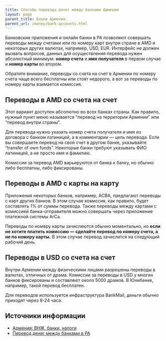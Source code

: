 ```yaml
---
title: Способы перевода денег между банками Армении
layout: page
parent_title: Банки Армении
parent_url: /money/bank-accounts.html
---
```


Банковские приложения и онлайн банки в РА позволяют совершать переводы между счетами или по номеру карт внутри стране в AMD и некоторых других валютах, например, USD, EUR. Интерфейс не должен вызвать вопросов, данных для осуществления перевода нужен абсолютный минимум: **номер счета** и **имя получателя** в первом случае и **номер карты** во втором.

Обратите внимание, переводы со счета на счет в Армении по номеру счета чаще всего бесплатны или стоят недорого, а вот за переводы по номеру карты взимается комиссия.

## Переводы в AMD со счета на счет

Этот вариант доступен абсолютно во всех банках страны. Как правило, нужный пункт меню называется “перевод на территории Армении” или “перевод внутри страны”.

Для перевода нужно указать номер счета получателя и имя из договора с банком латиницей, а в комментарии — цель перевода. Если вы совершаете перевод на свой счет в другом банке, указывайте “transfer of own funds”. Некоторые банки требуют указывать ФИО латиницей, а не просто имя и фамилию.

Комиссии за перевод AMD варьируются от банка к банку, но обычно либо бесплатны, либо фиксированы.

## Переводы в AMD с карты на карту

Приложения некоторых банков, например, ACBA, предлагают переводы с карт других банков. В этом случае комиссия, как правило, будет составлять 1% от суммы перевода. Также переводы между картами с комиссией банка-отправителя можно совершать через приложение платежной системы ArCa.

Переводы по номеру карты зачисляются обычно моментально, но **если не хотите платить комиссию — сделайте перевод по
номеру счета, а не по номеру карты.** В этом случае перевод зачислится на следующий рабочий день.

## Переводы в USD со счета на счет

Внутри Армении между физическими лицами разрешены переводы в валютах, отличных от драма. Комиссии за переводы в USD у многих банков фиксированы и составляют около 5000 драмов. В Юнибанке, например, такой перевод бесплатен.

Для переводов используется инфраструктура BankMail, деньги обычно приходят через 8-24 часа.

## Источники информации

- [Армения: ВНЖ, банки, налоги](https://t.me/am_banking_and_residency)
- [Перевод денег между банками в РА](https://www.notion.so/fc6dc57f01d34f30a937e450c7d9bbed)
